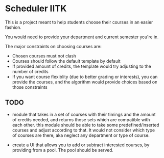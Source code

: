 # Scheduler IITK

This is a project meant to help students choose their courses in an easier fashion.

You would need to provide your department and current semester you're in.

The major constraints on choosing courses are:

- Chosen courses must not clash
- Courses should follow the default template by default
- If provided amount of credits, the template would try adjusting to the number of credits
- If you want course flexiblity (due to better grading or interests), you can provide the courses, and
the algorithm would provide choices based on those constraints

## TODO

- module that takes in a set of courses with their timings and the amount of credits needed, and returns those sets which are compatible with each other. this module should be able to take some predefined/inserted courses and adjust according to that. It would not consider which type of courses are there, aka neglect any department or type of course.

- create a UI that allows you to add or subtract interested courses, by providing from a pool. The pool should be served.
